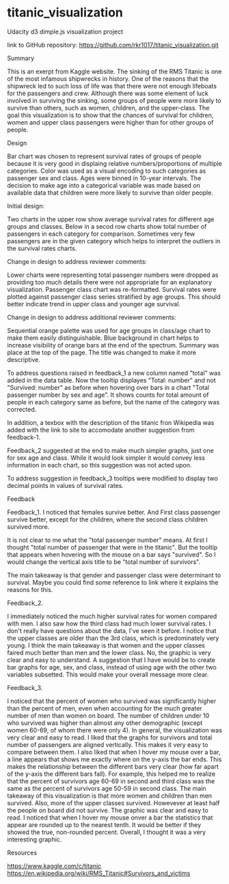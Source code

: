 # titanic_visualization
Udacity d3 dimple.js visualization project

link to GitHub repository: https://github.com/rkr1017/titanic_visualization.git

Summary

This is an exerpt from Kaggle website.
The sinking of the RMS Titanic is one of the most infamous shipwrecks in history. 
One of the reasons that the shipwreck led to such loss of life was that there were not enough lifeboats for the passengers and crew. Although there was some element of luck involved in surviving the sinking, some groups of people were more likely to survive than others, such as women, children, and the upper-class.
The goal this visualization is to show that the chances of survival for children, women and upper class passengers were higher than for other groups of people.

Design

Bar chart was chosen to represent survival rates of groups of people because it is very good in displaing relative numbers/proportions of multiple categories. Color was used as a visual encoding to such categories as passenger sex and class. Ages were binned in 10-year intervals. The decision to make age into a categorical variable was made based on available data that children were more likely to survive than older people. 

Initial design: 

Two charts in the upper row show average survival rates for different age groups and classes. Below in a secod row charts show total number of passengers in each category for comparison. Sometimes very few passengers are in the given category which helps to interpret the outliers in the survival rates charts.

Change in design to address reviewer comments:

Lower charts were representing total passenger numbers were dropped as providing too much details there were not appropriate for an explanatory visualization. Passenger class chart was re-formatted. Survival rates were plotted against passenger class series stratified by age groups. This should better indicate trend in upper class and younger age survival.

Change in design to address additional reviewer comments:

Sequential orange palette was used for age groups in class/age chart to make them easily distinguishable. Blue background in chart helps to increase visibility of orange bars at the end of the spectrum. Summary was place at the top of the page. The title was changed to make it more descriptive.

To address questions raised in feedback_1 a new column named "total" was added in the data table. Now the tooltip displayes "Total: number" and not "Survived: number" as before when hovering over bars in a chart "Total passenger number by sex and age". It shows counts for total amount of people in each category same as before, but the name of the category was corrected.

In addition, a texbox with the description of the titanic fron Wikipedia was added with the link to site to accomodate another suggestion from feedback-1.

Feedback_2 suggested at the end to make much simpler graphs, just one for sex age and class. While it would look simpler it would convey less information in each chart, so this suggestion was not acted upon.

To address suggestion in feedback_3 tooltips were modified to display two decimal points in values of survival rates.


Feedback

Feedback_1. I noticed that females survive better. And First class passenger survive better, except for the children, where the second class children survived more.

It is not clear to me what the "total passenger number" means. At first I thought "total number of passenger that were in the titanic". But the tooltip that appears when hovering with the mouse on a bar says "survived". So I would change the vertical axis title to be "total number of survivors".

The main takeaway is that gender and passenger class were determinant to survival. Maybe you could find some reference to link where it explains the reasons for this.

Feedback_2.

I immediately noticed the much higher survival rates for women compared with men. I also saw how the third class had much lower survival rates.
I don't really have questions about the data, I've seen it before.
I notice that the upper classes are older than the 3rd class, which is predominately very young.
I think the main takeaway is that women and the upper classes faired much better than men and the lower class.
No, the graphic is very clear and easy to understand. 
A suggestion that I have would be to create bar graphs for age, sex, and class, instead of using age with the other two variables subsetted. This would make your overall message more clear.

Feedback_3.

I noticed that the percent of women who survived was 
significantly higher than the percent of men, even when accounting 
for the much greater number of men than women on board. The number 
of children under 10 who survived was higher than almost any other 
demographic (except women 60-69, of whom there were only 4). In 
general, the visualization was very clear and easy to read. I 
liked that the graphs for survivors and total number of passengers 
are aligned vertically. This makes it very easy to compare between 
them. I also liked that when I hover my mouse over a bar, a line 
appears that shows me exactly where on the y-axis the bar ends. 
This makes the relationship between the different bars very clear 
(how far apart of the y-axis the different bars fall). For 
example, this helped me to realize that the percent of survivors 
age 60-69 in second and third class was the same as the percent of 
survivors age 50-59 in second class.
The main takeaway of this visualization is that more women and 
children than men survived. Also, more of the upper classes 
survived. Howevever at least half the people on board did not 
survive. 
The graphic was clear and easy to read. I noticed that when I 
hover my mouse onver a bar the statistics that appear are rounded 
up to the nearest tenth. It would be better if they showed the 
true, non-rounded percent. Overall, I thought it was a very 
interesting graphic.


Resources

https://www.kaggle.com/c/titanic
https://en.wikipedia.org/wiki/RMS_Titanic#Survivors_and_victims

